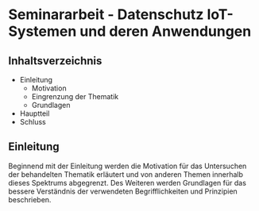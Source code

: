 # Seminararbeit - Datenschutz IoT-Systemen und deren Anwendungen

## Inhaltsverzeichnis
- Einleitung
  - Motivation
  - Eingrenzung der Thematik
  - Grundlagen
- Hauptteil
- Schluss

## Einleitung
Beginnend mit der Einleitung werden die Motivation für das Untersuchen der behandelten Thematik erläutert und von anderen Themen innerhalb dieses Spektrums abgegrenzt. Des Weiteren werden Grundlagen für das bessere Verständnis der verwendeten Begrifflichkeiten und Prinzipien beschrieben.

